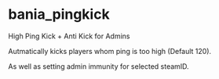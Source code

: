# bania_pingkick
High Ping Kick + Anti Kick for Admins

Autmatically kicks players whom ping is too high (Default 120).

As well as setting admin immunity for selected steamID.
